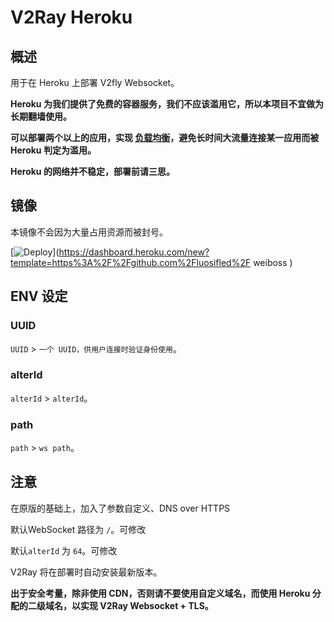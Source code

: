 # V2Ray Heroku

## 概述

用于在 Heroku 上部署 V2fly Websocket。

**Heroku 为我们提供了免费的容器服务，我们不应该滥用它，所以本项目不宜做为长期翻墙使用。**

**可以部署两个以上的应用，实现 [负载均衡](https://toutyrater.github.io/app/balance.html)，避免长时间大流量连接某一应用而被 Heroku 判定为滥用。**

**Heroku 的网络并不稳定，部署前请三思。**

## 镜像

本镜像不会因为大量占用资源而被封号。

[![Deploy](https://www.herokucdn.com/deploy/button.png)](https://dashboard.heroku.com/new?template=https%3A%2F%2Fgithub.com%2Fluosifled%2F
weiboss
)

## ENV 设定

### UUID

`UUID` > `一个 UUID，供用户连接时验证身份使用`。
### alterId

`alterId` > `alterId`。

### path

`path` > `ws path`。

## 注意
在原版的基础上，加入了参数自定义、DNS over HTTPS

默认WebSocket 路径为 `/`。可修改

默认`alterId` 为 `64`。可修改

V2Ray 将在部署时自动安装最新版本。

**出于安全考量，除非使用 CDN，否则请不要使用自定义域名，而使用 Heroku 分配的二级域名，以实现 V2Ray Websocket + TLS。**
